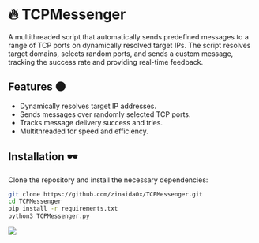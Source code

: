 # 🔥 TCPMessenger

A multithreaded script that automatically sends predefined messages to a range of TCP ports on dynamically resolved target IPs. The script resolves target domains, selects random ports, and sends a custom message, tracking the success rate and providing real-time feedback.

## Features 🌑
- Dynamically resolves target IP addresses.
- Sends messages over randomly selected TCP ports.
- Tracks message delivery success and tries.
- Multithreaded for speed and efficiency.

## Installation 🕶️
Clone the repository and install the necessary dependencies:

```bash
git clone https://github.com/zinaida0x/TCPMessenger.git
cd TCPMessenger
pip install -r requirements.txt
python3 TCPMessenger.py
```
<img src="https://github.com/user-attachments/assets/33a88199-91ff-41f9-881e-0208f916315d">

